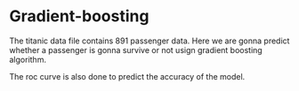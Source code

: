 # Gradient-boosting

The titanic data file contains 891 passenger data. Here we are gonna predict whether a passenger is gonna survive or not usign gradient boosting algorithm.

The roc curve is also done to predict the accuracy of the model.

